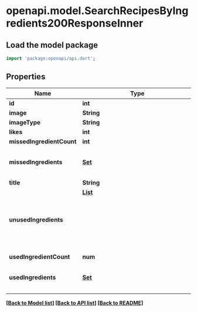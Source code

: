 # openapi.model.SearchRecipesByIngredients200ResponseInner

## Load the model package
```dart
import 'package:openapi/api.dart';
```

## Properties
Name | Type | Description | Notes
------------ | ------------- | ------------- | -------------
**id** | **int** |  | 
**image** | **String** |  | 
**imageType** | **String** |  | 
**likes** | **int** |  | 
**missedIngredientCount** | **int** |  | 
**missedIngredients** | [**Set<SearchRecipesByIngredients200ResponseInnerMissedIngredientsInner>**](SearchRecipesByIngredients200ResponseInnerMissedIngredientsInner.md) |  | [default to const {}]
**title** | **String** |  | 
**unusedIngredients** | [**List<Object>**](Object.md) |  | [default to const []]
**usedIngredientCount** | **num** |  | 
**usedIngredients** | [**Set<SearchRecipesByIngredients200ResponseInnerMissedIngredientsInner>**](SearchRecipesByIngredients200ResponseInnerMissedIngredientsInner.md) |  | [default to const {}]

[[Back to Model list]](../README.md#documentation-for-models) [[Back to API list]](../README.md#documentation-for-api-endpoints) [[Back to README]](../README.md)


